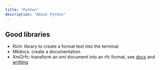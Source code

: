 ```yaml
---
title: "Python"
description: "About Python"
---
```


## Good libraries

* Rich: library to create a format text into the terminal
* Mkdocs: create a documentation
* Xml2rfc: transform an xml document into an rfc format, see [docs](https://xml2rfc.tools.ietf.org/xml2rfc-doc.html) and [writting](https://xml2rfc.tools.ietf.org/authoring/draft-mrose-writing-rfcs.html)
